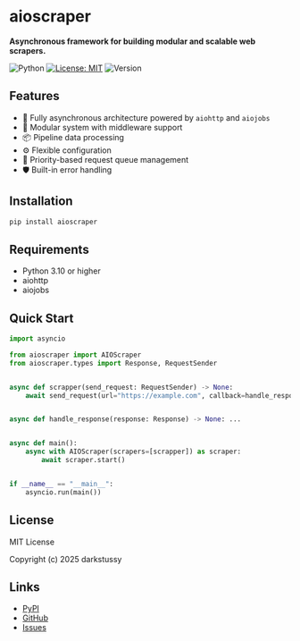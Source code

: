 # aioscraper

**Asynchronous framework for building modular and scalable web scrapers.**

![Python](https://img.shields.io/badge/python-3.10%2B-blue)
[![License: MIT](https://img.shields.io/badge/License-MIT-yellow.svg)](https://opensource.org/licenses/MIT)
![Version](https://img.shields.io/github/v/tag/darkstussy/aioscraper?label=version)

## Features

- 🚀 Fully asynchronous architecture powered by `aiohttp` and `aiojobs`
- 🔧 Modular system with middleware support
- 📦 Pipeline data processing
- ⚙️ Flexible configuration
- 🔄 Priority-based request queue management
- 🛡️ Built-in error handling

## Installation

```bash
pip install aioscraper
```

## Requirements

- Python 3.10 or higher
- aiohttp
- aiojobs

## Quick Start

```python
import asyncio

from aioscraper import AIOScraper
from aioscraper.types import Response, RequestSender


async def scrapper(send_request: RequestSender) -> None:
    await send_request(url="https://example.com", callback=handle_response)


async def handle_response(response: Response) -> None: ...


async def main():
    async with AIOScraper(scrapers=[scrapper]) as scraper:
        await scraper.start()


if __name__ == "__main__":
    asyncio.run(main())

```

## License

MIT License

Copyright (c) 2025 darkstussy

## Links

- [PyPI](https://pypi.org/project/aioscraper)
- [GitHub](https://github.com/darkstussy/aioscraper)
- [Issues](https://github.com/darkstussy/aioscraper/issues)
